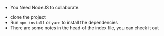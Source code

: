 * You Need NodeJS to collaborate.

- clone the project
- Run ``npm install`` or  ``yarn`` to install the dependencies
- There are some notes in the head of the index file, you can check it out